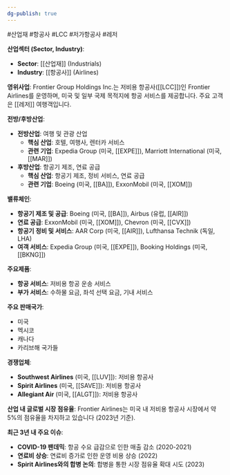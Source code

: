 ```yaml
---
dg-publish: true
---
```

#산업재 #항공사 #LCC #저가항공사 #레저 

**산업섹터 (Sector, Industry)**:

- **Sector**: [[산업재]] (Industrials)
- **Industry**: [[항공사]] (Airlines)

**영위사업**: Frontier Group Holdings Inc.는 저비용 항공사([[LCC]])인 Frontier Airlines를 운영하며, 미국 및 일부 국제 목적지에 항공 서비스를 제공합니다. 주요 고객은 [[레저]] 여행객입니다.

**전방/후방산업**:

- **전방산업**: 여행 및 관광 산업
    - **핵심 산업**: 호텔, 여행사, 렌터카 서비스
    - **관련 기업**: Expedia Group (미국, [[EXPE]]), Marriott International (미국, [[MAR]])
- **후방산업**: 항공기 제조, 연료 공급
    - **핵심 산업**: 항공기 제조, 정비 서비스, 연료 공급
    - **관련 기업**: Boeing (미국, [[BA]]), ExxonMobil (미국, [[XOM]])

**밸류체인**:

- **항공기 제조 및 공급**: Boeing (미국, [[BA]]), Airbus (유럽, [[AIR]])
- **연료 공급**: ExxonMobil (미국, [[XOM]]), Chevron (미국, [[CVX]])
- **항공기 정비 및 서비스**: AAR Corp (미국, [[AIR]]), Lufthansa Technik (독일, LHA)
- **여객 서비스**: Expedia Group (미국, [[EXPE]]), Booking Holdings (미국, [[BKNG]])

**주요제품**:

- **항공 서비스**: 저비용 항공 운송 서비스
- **부가 서비스**: 수하물 요금, 좌석 선택 요금, 기내 서비스

**주요 판매국가**:

- 미국
- 멕시코
- 캐나다
- 카리브해 국가들

**경쟁업체**:

- **Southwest Airlines** (미국, [[LUV]]): 저비용 항공사
- **Spirit Airlines** (미국, [[SAVE]]): 저비용 항공사
- **Allegiant Air** (미국, [[ALGT]]): 저비용 항공사

**산업 내 글로벌 시장 점유율**: Frontier Airlines는 미국 내 저비용 항공사 시장에서 약 5%의 점유율을 차지하고 있습니다 (2023년 기준).

**최근 3년 내 주요 이슈**:

- **COVID-19 팬데믹**: 항공 수요 급감으로 인한 매출 감소 (2020-2021)
- **연료비 상승**: 연료비 증가로 인한 운영 비용 상승 (2022)
- **Spirit Airlines와의 합병 논의**: 합병을 통한 시장 점유율 확대 시도 (2023)